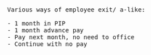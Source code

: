 <pre>

Various ways of employee exit/ a-like:

- 1 month in PIP
- 1 month advance pay
- Pay next month, no need to office
- Continue with no pay

</pre>
